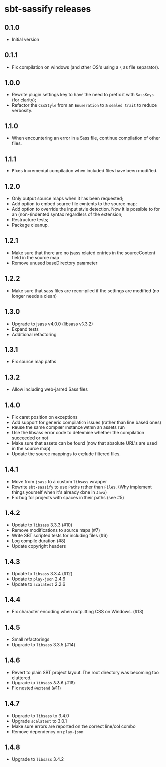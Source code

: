 # sbt-sassify releases

## 0.1.0
- Initial version

## 0.1.1
- Fix compilation on windows (and other OS's using a ` \ ` as file separator).

## 1.0.0
- Rewrite plugin settings key to have the need to prefix it with `SassKeys` (for clarity);
- Refactor the `CssStyle` from an `Enumeration` to a `sealed trait` to reduce verbosity.

## 1.1.0
- When encountering an error in a Sass file, continue compilation of other files.

## 1.1.1
- Fixes incremental compilation when included files have been modified.

## 1.2.0
- Only output source maps when it has been requested;
- Add option to embed source file contents to the source map;
- Add option to override the input style detection. Now it is possible to for an (non-)indented syntax regardless of the
 extension;
- Restructure tests;
- Package cleanup.

## 1.2.1
- Make sure that there are no jsass related entries in the sourceContent field in the source map
- Remove unused baseDirectory parameter

## 1.2.2
- Make sure that sass files are recompiled if the settings are modified (no longer needs a clean)

## 1.3.0
- Upgrade to jsass v4.0.0 (libsass v3.3.2)
- Expand tests
- Additional refactoring

## 1.3.1
- Fix source map paths

## 1.3.2
- Allow including web-jarred Sass files

## 1.4.0
- Fix caret position on exceptions
- Add support for generic compilation issues (rather than line based ones)
- Reuse the same compiler instance within an assets run
- Use the libsass error code to determine whether the compilation succeeded or not
- Make sure that assets can be found (now that absolute URL's are used in the source map)
- Update the source mappings to exclude filtered files.

## 1.4.1
- Move from `jsass` to a custom `libsass` wrapper
- Rewrite `sbt-sassify` to use `Path`s rather than `File`s. (Why implement things yourself when it's already done in `Java`)
- Fix bug for projects with spaces in their paths (see #5)

## 1.4.2
- Update to `libsass` 3.3.3 (#10)
- Remove modifications to source maps (#7)
- Write SBT scripted tests for including files (#6)
- Log compile duration (#8)
- Update copyright headers

## 1.4.3
- Update to `libsass` 3.3.4 (#12)
- Update to `play-json` 2.4.6
- Update to `scalatest` 2.2.6

## 1.4.4
- Fix character encoding when outputting CSS on Windows. (#13)

## 1.4.5
- Small refactorings
- Upgrade to `libsass` 3.3.5 (#14)

## 1.4.6
- Revert to plain SBT project layout. The root directory was becoming too cluttered.
- Upgrade to `libsass` 3.3.6 (#15)
- Fix nested `@extend` (#11)

## 1.4.7
- Upgrade to `libsass` to 3.4.0
- Upgrade `scalatest` to 3.0.1
- Make sure errors are reported on the correct line/col combo
- Remove dependency on `play-json`

## 1.4.8
- Upgrade to `libsass` 3.4.2

